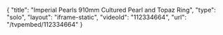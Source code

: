 {
    "title": "Imperial Pearls 910mm Cultured Pearl and Topaz Ring",
    "type": "solo",
    "layout": "iframe-static",
    "videoId": "112334664",
    "url": "\/tvpembed\/112334664"
}